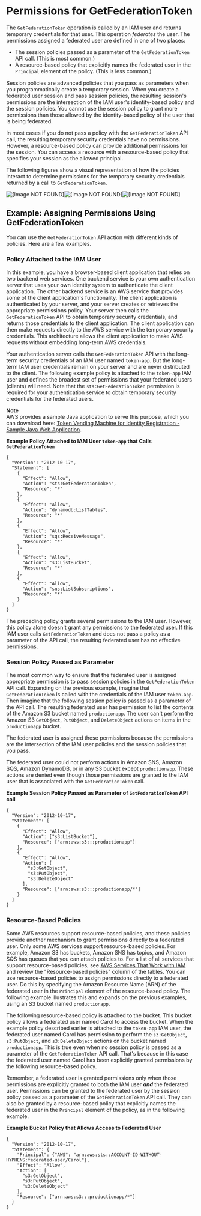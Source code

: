 # Permissions for GetFederationToken<a name="id_credentials_temp_control-access_getfederationtoken"></a>

The `GetFederationToken` operation is called by an IAM user and returns temporary credentials for that user\. This operation *federates* the user\. The permissions assigned a federated user are defined in one of two places: 
+ The session policies passed as a parameter of the `GetFederationToken` API call\. \(This is most common\.\)
+ A resource\-based policy that explicitly names the federated user in the `Principal` element of the policy\. \(This is less common\.\)

Session policies are advanced policies that you pass as parameters when you programmatically create a temporary session\. When you create a federated user session and pass session policies, the resulting session's permissions are the intersection of the IAM user's identity\-based policy and the session policies\. You cannot use the session policy to grant more permissions than those allowed by the identity\-based policy of the user that is being federated\.

In most cases if you do not pass a policy with the `GetFederationToken` API call, the resulting temporary security credentials have no permissions\. However, a resource\-based policy can provide additional permissions for the session\. You can access a resource with a resource\-based policy that specifies your session as the allowed principal\. 

The following figures show a visual representation of how the policies interact to determine permissions for the temporary security credentials returned by a call to `GetFederationToken`\.

![\[Image NOT FOUND\]](http://docs.aws.amazon.com/IAM/latest/UserGuide/)![\[Image NOT FOUND\]](http://docs.aws.amazon.com/IAM/latest/UserGuide/)![\[Image NOT FOUND\]](http://docs.aws.amazon.com/IAM/latest/UserGuide/)

## Example: Assigning Permissions Using GetFederationToken<a name="permissions-get-federation-token-example"></a>

You can use the `GetFederationToken` API action with different kinds of policies\. Here are a few examples\.

### Policy Attached to the IAM User<a name="permissions-get-federation-token-example-iam-user"></a>

In this example, you have a browser\-based client application that relies on two backend web services\. One backend service is your own authentication server that uses your own identity system to authenticate the client application\. The other backend service is an AWS service that provides some of the client application's functionality\. The client application is authenticated by your server, and your server creates or retrieves the appropriate permissions policy\. Your server then calls the `GetFederationToken` API to obtain temporary security credentials, and returns those credentials to the client application\. The client application can then make requests directly to the AWS service with the temporary security credentials\. This architecture allows the client application to make AWS requests without embedding long\-term AWS credentials\.

Your authentication server calls the `GetFederationToken` API with the long\-term security credentials of an IAM user named `token-app`\. But the long\-term IAM user credentials remain on your server and are never distributed to the client\. The following example policy is attached to the `token-app` IAM user and defines the broadest set of permissions that your federated users \(clients\) will need\. Note that the `sts:GetFederationToken` permission is required for your authentication service to obtain temporary security credentials for the federated users\.

**Note**  
AWS provides a sample Java application to serve this purpose, which you can download here: [Token Vending Machine for Identity Registration \- Sample Java Web Application](https://aws.amazon.com/code/7351543942956566)\.

**Example Policy Attached to IAM User `token-app` that Calls `GetFederationToken`**  

```
{
  "Version": "2012-10-17",
  "Statement": [
    {
      "Effect": "Allow",
      "Action": "sts:GetFederationToken",
      "Resource": "*"
    },
    {
      "Effect": "Allow",
      "Action": "dynamodb:ListTables",
      "Resource": "*"
    },
    {
      "Effect": "Allow",
      "Action": "sqs:ReceiveMessage",
      "Resource": "*"
    },
    {
      "Effect": "Allow",
      "Action": "s3:ListBucket",
      "Resource": "*"
    },
    {
      "Effect": "Allow",
      "Action": "sns:ListSubscriptions",
      "Resource": "*"
    }
  ]
}
```

The preceding policy grants several permissions to the IAM user\. However, this policy alone doesn't grant any permissions to the federated user\. If this IAM user calls `GetFederationToken` and does not pass a policy as a parameter of the API call, the resulting federated user has no effective permissions\. 

### Session Policy Passed as Parameter<a name="permissions-get-federation-token-example-passed-policy"></a>

The most common way to ensure that the federated user is assigned appropriate permission is to pass session policies in the `GetFederationToken` API call\. Expanding on the previous example, imagine that `GetFederationToken` is called with the credentials of the IAM user `token-app`\. Then imagine that the following session policy is passed as a parameter of the API call\. The resulting federated user has permission to list the contents of the Amazon S3 bucket named `productionapp`\. The user can't perform the Amazon S3 `GetObject`, `PutObject`, and `DeleteObject` actions on items in the `productionapp` bucket\.

The federated user is assigned these permissions because the permissions are the intersection of the IAM user policies and the session policies that you pass\.

The federated user could not perform actions in Amazon SNS, Amazon SQS, Amazon DynamoDB, or in any S3 bucket except `productionapp`\. These actions are denied even though those permissions are granted to the IAM user that is associated with the `GetFederationToken` call\.

**Example Session Policy Passed as Parameter of `GetFederationToken` API call**  

```
{
  "Version": "2012-10-17",
  "Statement": [
    {
      "Effect": "Allow",
      "Action": ["s3:ListBucket"],
      "Resource": ["arn:aws:s3:::productionapp"]
    },
    {
      "Effect": "Allow",
      "Action": [
        "s3:GetObject",
        "s3:PutObject",
        "s3:DeleteObject"
      ],
      "Resource": ["arn:aws:s3:::productionapp/*"]
    }
  ]
}
```

### Resource\-Based Policies<a name="permissions-get-federation-token-resource-based-policy"></a>

Some AWS resources support resource\-based policies, and these policies provide another mechanism to grant permissions directly to a federated user\. Only some AWS services support resource\-based policies\. For example, Amazon S3 has buckets, Amazon SNS has topics, and Amazon SQS has queues that you can attach policies to\. For a list of all services that support resource\-based policies, see [AWS Services That Work with IAM](reference_aws-services-that-work-with-iam.md) and review the "Resource\-based policies" column of the tables\. You can use resource\-based policies to assign permissions directly to a federated user\. Do this by specifying the Amazon Resource Name \(ARN\) of the federated user in the `Principal` element of the resource\-based policy\. The following example illustrates this and expands on the previous examples, using an S3 bucket named `productionapp`\. 

The following resource\-based policy is attached to the bucket\. This bucket policy allows a federated user named Carol to access the bucket\. When the example policy described earlier is attached to the `token-app` IAM user, the federated user named Carol has permission to perform the `s3:GetObject`, `s3:PutObject`, and `s3:DeleteObject` actions on the bucket named `productionapp`\. This is true even when no session policy is passed as a parameter of the `GetFederationToken` API call\. That's because in this case the federated user named Carol has been explicitly granted permissions by the following resource\-based policy\. 

Remember, a federated user is granted permissions only when those permissions are explicitly granted to both the IAM user ***and*** the federated user\. Permissions can be granted to the federated user by the session policy passed as a parameter of the `GetFederationToken` API call\. They can also be granted by a resource\-based policy that explicitly names the federated user in the `Principal` element of the policy, as in the following example\.

**Example Bucket Policy that Allows Access to Federated User**  

```
{
  "Version": "2012-10-17",
  "Statement": {
    "Principal": {"AWS": "arn:aws:sts::ACCOUNT-ID-WITHOUT-HYPHENS:federated-user/Carol"},
    "Effect": "Allow",
    "Action": [
      "s3:GetObject",
      "s3:PutObject",
      "s3:DeleteObject"
    ],
    "Resource": ["arn:aws:s3:::productionapp/*"]
  }
}
```